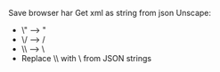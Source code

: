 
Save browser har
Get xml as string from json
Unscape:
- \\\"  --> "
- \\/ --> /
- \\\\  --> \
- Replace \\\\ with \\ from JSON strings